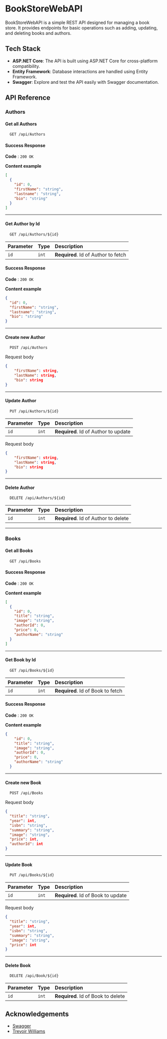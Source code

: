 
# BookStoreWebAPI

BookStoreWebAPI is a simple REST API designed for managing a book store. It provides endpoints for basic operations such as adding, updating, and deleting books and authors. 




## Tech Stack

- **ASP.NET Core**: The API is built using ASP.NET Core for cross-platform compatibility.
- **Entity Framework**: Database interactions are handled using Entity Framework.
- **Swagger**: Explore and test the API easily with Swagger documentation.


## API Reference
### Authors

#### Get all Authors

```http
  GET /api/Authors
```
#### Success Response

**Code** : `200 OK`

**Content example**

```json
[
  {
    "id": 0,
    "firstName": "string",
    "lastname": "string",
    "bio": "string"
  }
]

```
---
#### Get Author by Id

```http
  GET /api/Authors/${id}
```

| Parameter | Type     | Description                       |
| :-------- | :------- | :-------------------------------- |
| `id`      | `int` | **Required**. Id of Author to fetch |

#### Success Response

**Code** : `200 OK`

**Content example**

```json
{
  "id": 0,
  "firstName": "string",
  "lastname": "string",
  "bio": "string"
}

```
---

#### Create new Author

```http
  POST /api/Authors
```
Request body
```json
{
    "firstName": string,
    "lastName": string,
    "bio": string
}
```
---

#### Update Author

```http
  PUT /api/Authors/${id}
```
| Parameter | Type     | Description                       |
| :-------- | :------- | :-------------------------------- |
| `id`      | `int` | **Required**. Id of Author to update |

Request body
```json
{
    "firstName": string,
    "lastName": string,
    "bio": string
}
```
---

#### Delete Author

```http
  DELETE /api/Authors/${id}
```
| Parameter | Type     | Description                       |
| :-------- | :------- | :-------------------------------- |
| `id`      | `int` | **Required**. Id of Author to delete |

---
### Books
#### Get all Books

```http
  GET /api/Books
```

#### Success Response

**Code** : `200 OK`

**Content example**

```json
[
  {
    "id": 0,
    "title": "string",
    "image": "string",
    "authorId": 0,
    "price": 0,
    "authorName": "string"
  }
]

```
---
#### Get Book by Id

```http
  GET /api/Books/${id}
```

| Parameter | Type     | Description                       |
| :-------- | :------- | :-------------------------------- |
| `id`      | `int` | **Required**. Id of Book to fetch |

#### Success Response

**Code** : `200 OK`

**Content example**

```json
{
    "id": 0,
    "title": "string",
    "image": "string",
    "authorId": 0,
    "price": 0,
    "authorName": "string"
  }

```

---

#### Create new Book

```http
  POST /api/Books
```
Request body
```json
{
  "title": "string",
  "year": int,
  "isbn": "string",
  "summary": "string",
  "image": "string",
  "price": int,
  "authorId": int
}
```

---

#### Update Book

```http
  PUT /api/Books/${id}
```
| Parameter | Type     | Description                       |
| :-------- | :------- | :-------------------------------- |
| `id`      | `int` | **Required**. Id of Book to update |

Request body
```json
{
  "title": "string",
  "year": int,
  "isbn": "string",
  "summary": "string",
  "image": "string",
  "price": int
}
```

---

#### Delete Book

```http
  DELETE /api/Book/${id}
```
| Parameter | Type     | Description                       |
| :-------- | :------- | :-------------------------------- |
| `id`      | `int` | **Required**. Id of Book to delete |

## Acknowledgements

 - [Swagger](https://swagger.io/)
 - [Trevoir Williams]([https://swagger.io/](https://www.youtube.com/@TrevoirWilliams)https://www.youtube.com/@TrevoirWilliams)


